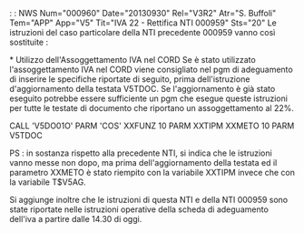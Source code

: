  :  : NWS Num="000960" Date="20130930" Rel="V3R2" Atr="S. Buffoli" Tem="APP" App="V5" Tit="IVA 22 - Rettifica NTI 000959" Sts="20"
Le istruzioni del caso particolare della NTI precedente 000959 vanno così sostituite : 

\* Utilizzo dell'Assoggettamento IVA nel CORD
Se è stato utilizzato l'assoggettamento IVA nel CORD viene consigliato nel pgm di adeguamento di inserire le specifiche riportate di seguito, prima dell'istruzione d'aggiornamento della testata V5TDOC. Se l'aggiornamento è già stato eseguito potrebbe essere sufficiente un pgm che esegue queste istruzioni per tutte le testate di documento che riportano un assoggettamento al 22%.

CALL      'V5DO01O'
PARM      'COS'         XXFUNZ           10
PARM      XXTIPM        XXMETO           10
PARM                    V5TDOC

PS :  in sostanza rispetto alla precedente NTI, si indica che le istruzioni vanno messe non dopo, ma prima dell'aggiornamento della testata ed il parametro XXMETO è stato riempito con la variabile XXTIPM invece che con la variabile T$V5AG.

Si aggiunge inoltre che le istruzioni di questa NTI e della NTI 000959 sono state riportate nelle istruzioni operative della scheda di adeguamento dell'iva a partire dalle 14.30 di oggi.

